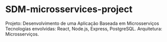 # SDM-microsservices-project
Projeto: Desenvolvimento de uma Aplicação Baseada em Microsserviços
Tecnologias envolvidas: React, Node.js, Express, PostgreSQL.
Arquitetura: Microsserviços.
